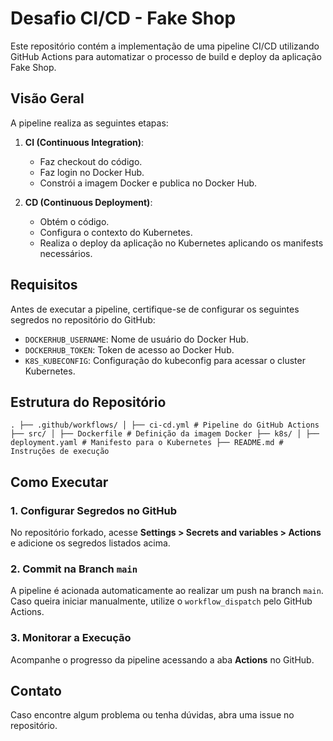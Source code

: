 # Desafio CI/CD - Fake Shop

Este repositório contém a implementação de uma pipeline CI/CD utilizando GitHub Actions para automatizar o processo de build e deploy da aplicação Fake Shop.

## Visão Geral

A pipeline realiza as seguintes etapas:
1. **CI (Continuous Integration)**:
   - Faz checkout do código.
   - Faz login no Docker Hub.
   - Constrói a imagem Docker e publica no Docker Hub.

2. **CD (Continuous Deployment)**:
   - Obtém o código.
   - Configura o contexto do Kubernetes.
   - Realiza o deploy da aplicação no Kubernetes aplicando os manifests necessários.

## Requisitos

Antes de executar a pipeline, certifique-se de configurar os seguintes segredos no repositório do GitHub:
- `DOCKERHUB_USERNAME`: Nome de usuário do Docker Hub.
- `DOCKERHUB_TOKEN`: Token de acesso ao Docker Hub.
- `K8S_KUBECONFIG`: Configuração do kubeconfig para acessar o cluster Kubernetes.

## Estrutura do Repositório

```
. ├── .github/workflows/ │ ├── ci-cd.yml # Pipeline do GitHub Actions ├── src/ │ ├── Dockerfile # Definição da imagem Docker ├── k8s/ │ ├── deployment.yaml # Manifesto para o Kubernetes ├── README.md # Instruções de execução
```

## Como Executar

### 1. Configurar Segredos no GitHub
No repositório forkado, acesse **Settings > Secrets and variables > Actions** e adicione os segredos listados acima.

### 2. Commit na Branch `main`
A pipeline é acionada automaticamente ao realizar um push na branch `main`. Caso queira iniciar manualmente, utilize o `workflow_dispatch` pelo GitHub Actions.

### 3. Monitorar a Execução
Acompanhe o progresso da pipeline acessando a aba **Actions** no GitHub.

## Contato
Caso encontre algum problema ou tenha dúvidas, abra uma issue no repositório.
